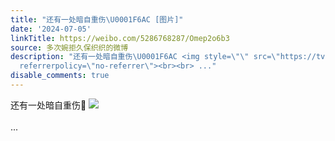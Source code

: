 ```yaml
---
title: "还有一处暗自重伤\U0001F6AC [图片]"
date: '2024-07-05'
linkTitle: https://weibo.com/5286768287/Omep2o6b3
source: 多次婉拒久保织织的微博
description: "还有一处暗自重伤\U0001F6AC <img style=\"\" src=\"https://tvax4.sinaimg.cn/large/005LMJWfgy1hrdsil0ddyj30u00u044h.jpg\"
  referrerpolicy=\"no-referrer\"><br><br> ..."
disable_comments: true
---
```

还有一处暗自重伤🚬 <img style="" src="https://tvax4.sinaimg.cn/large/005LMJWfgy1hrdsil0ddyj30u00u044h.jpg" referrerpolicy="no-referrer"><br><br> ...